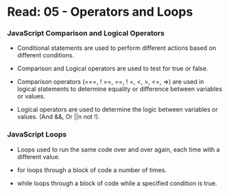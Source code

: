 # Read: 05 - Operators and Loops

### JavaScript Comparison and Logical Operators

- Conditional statements are used to perform different actions based on different conditions.

- Comparison and Logical operators are used to test for true or false.

- Comparison operators (===, ! ==, ==, ! =, <, >, <=, =>) are used in logical statements to determine equality or difference between variables or values.

- Logical operators are used to determine the logic between variables or values. (And &&, Or ||n not !).

### JavaScript Loops

- Loops used to run the same code over and over again, each time with a different value.

- for loops through a block of code a number of times.

- while loops through a block of code while a specified condition is true.